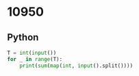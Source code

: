 # 10950

## Python

```python
T = int(input())
for _ in range(T):
    print(sum(map(int, input().split())))
```
